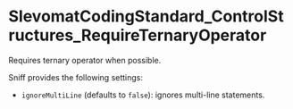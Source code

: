 # SlevomatCodingStandard_ControlStructures_RequireTernaryOperator

Requires ternary operator when possible.

Sniff provides the following settings:

* `ignoreMultiLine` (defaults to `false`): ignores multi-line statements.
